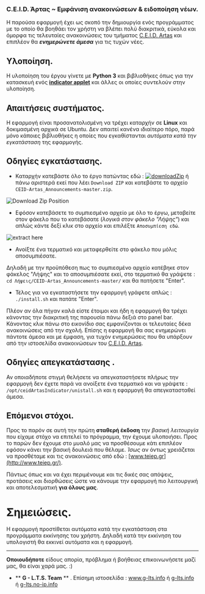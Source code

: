 ### C.E.I.D. Άρτας ~ Εμφάνιση ανακοινώσεων & ειδοποίηση νέων.

Η παρούσα εφαρμογή έχει ως σκοπό την δημιουργία ενός προγράμματος με το οποίο θα βοηθάει τον χρήστη να βλέπει πολύ διακριτικά, εύκολα και όμορφα τις τελευταίες ανακοινώσεις του τμήματος [C.E.I.D. Artas](https://www.ce.teiep.gr/) και επιπλέον θα ***ενημερώνετε άμεσα*** για τις τυχών νέες.

## Υλοποίηση.
Η υλοποίηση του έργου γίνετε με **Python 3** και βιβλιοθήκες όπως για την κατασκευή ενός [**indicator applet**](https://wiki.ubuntu.com/DesktopExperienceTeam/ApplicationIndicators) και άλλες οι οποίες συντελούν στην υλοποίηση.

## Απαιτήσεις συστήματος.
H εφαρμογή είναι προσανατολισμένη να τρέχει καταρχήν σε **Linux** και δοκιμασμένη αρχικά σε Ubuntu.
Δεν απαιτεί κανένα ιδιαίτερο πόρο, παρά μόνο κάποιες βιβλιοθήκες η οποίες που εγκαθίστανται *αυτόματα κατά την εγκατάσταση* της εφαρμογής.


## Οδηγίες εγκατάστασης.

* Καταρχήν κατεβάστε όλο το έργο πατώντας εδώ : [![downloadZip](http://i.imgur.com/hruIyaM.png)](https://github.com/Tas-sos/CEID-Artas_Announcements/archive/master.zip) ή πάνω αριστερά εκεί που λέει ```Download ZIP``` και κατεβάστε το αρχείο ```CEID-Artas_Announcements-master.zip```.

![Download Zip Position](http://i.imgur.com/bFXRQtd.png)



* Εφόσον κατεβάσετε το συμπιεσμένο αρχείο με όλο το έργω, μεταβείτε στον φάκελο που το κατεβάσατε (*λογικά στον φάκελο "Λήψης"*) και απλώς κάντε δεξί κλικ στο αρχείο και επιλέξτε ```Αποσυμπίεση εδώ```.

![extract here](http://i.imgur.com/TZuF3Rg.png)

* Ανοίξτε ένα τερματικό και μεταφερθείτε στο φάκελο που μόλις αποσυμπιέσατε. 

Δηλαδή με την προϋπόθεση πως το συμπιεσμένο αρχείο κατέβηκε στον φάκελος "Λήψης" και το αποσυμπιέσατε εκεί, στο τερματικό θα γράψετε :  ```cd Λήψεις/CEID-Artas_Announcements-master/```  και θα πατήσετε "Enter".


* Τέλος για να εγκαταστήσετε την εφαρμογή γράφετε απλώς :  ```./install.sh```  και πατάτε "Enter".


Πλέον αν όλα πήγαν καλά είστε έτοιμοι και ήδη η εφαρμογή θα τρέχει κάνοντας την διακριτική της παρουσία πάνω δεξιά στο panel bar. Κάνοντας κλικ πάνω στο εικονίδιο σας εμφανίζονται οι τελευταίες δέκα ανακοινώσεις από την σχολή. Επίσης η εφαρμογή θα σας ενημερώνει πάντοτε άμεσα και με έμφαση, για τυχόν ενημερώσεις που θα υπάρξουν από την ιστοσελίδα ανακοινώσεων του [C.E.I.D. Artas](https://www.ce.teiep.gr/).


## Οδηγίες απεγκατάστασης .
Αν οποιαδήποτε στιγμή θελήσετε να απεγκαταστήσετε πλήρως την εφαρμογή δεν έχετε παρά να ανοίξετε ένα τερματικό και να γράψετε : ```/opt/ceidArtasIndicator/unistall.sh``` και η εφαρμογή θα απεγκατασταθεί άμεσα.

## Επόμενοι στόχοι.
Προς το παρόν σε αυτή την πρώτη **σταθερή έκδοση** την *βασική λειτουργία* που είχαμε στόχο να επιτελεί το πρόγραμμα, την έχουμε υλοποιήσει.
Προς το παρών δεν έχουμε στο μυαλό μας να προσθέσουμε κάτι επιπλέον εφόσον κάνει την βασική δουλειά που θέλαμε. *Ίσως* αν όντως χρειάζεται να προσθέταμε και τις ανακοινώσεις από εδώ : [www.teiep.gr](http://www.teiep.gr/).

Πάντως όπως και να έχει περιμένουμε και τις δικές σας απόψεις, προτάσεις και διορθώσεις ώστε να κάνουμε την εφαρμογή πιο λειτουργική και αποτελεσματική **για όλους μας**.

# Σημειώσεις.
Η εφαρμογή προστίθεται αυτόματα κατά την εγκατάσταση στα προγράμματα εκκίνησης του χρήστη. Δηλαδή κατά την εκκίνηση του υπολογιστή θα εκκινεί αυτόματα και η εφαρμογή.


***


**Οποιουδήποτε** είδους απορία, πρόβλημα ή βοήθειας επικοινωνήσετε μαζί μας, θα είναι χαρά μας. :)



* ** **G - L.T.S. Team** ** .  Επίσημη ιστοσελίδα :   www.g-lts.info  ή  [g-lts.info](http://g-lts.info)  ή  [g-lts.no-ip.info](http://g-lts.no-ip.info)

